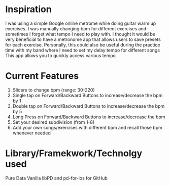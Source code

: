# Inspiration

I was using a simple Google online metrome while doing guitar warm up exercises.
I was manually changing bpm for different exercises and sometimes I forget what tempo I need to play with.
I thought it would be very beneficial to have a metronome app that allows users to save presets for each exercise.
Personally, this could also be useful during the practice time with my band where I need to set my delay tempo for different songs
This app allows you to quickly access various tempo

# Current Features

1) Sliders to change bpm (range: 30-220)
2) Single tap on Forward/Backward Buttons to increase/decrease the bpm by 1
3) Double tap on Forward/Backward Buttons to increase/decrease the bpm by 5
4) Long Press on Forward/Backward Buttons to increase/decrease the bpm
5) Set your desired subdivision (from 1-8)
5) Add your own songs/exercises with different bpm and recall those bpm whenever needed

# Library/Framekwork/Technolgy used

Pure Data Vanilla
libPD and pd-for-ios for GitHub
